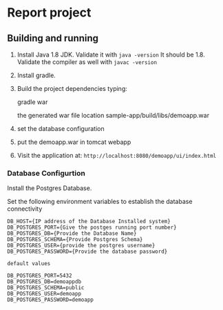 Report project
================

Building and running
-----

1. Install Java 1.8 JDK.  Validate it with `java -version`   It should be 1.8.  Validate the compiler as well with `javac -version`

2. Install gradle.

3. Build the project dependencies typing:

	gradle war

	the generated war file location sample-app/build/libs/demoapp.war	

5. set the database configuration

6. put the demoapp.war in tomcat webapp

7. Visit the application at: `http://localhost:8080/demoapp/ui/index.html`

### Database Configurtion

Install the Postgres Database.

Set the following environment variables to establish the database connectivity

```
DB_HOST={IP address of the Database Installed system}
DB_POSTGRES_PORT={Give the postges running port number}
DB_POSTGRES_DB={Provide the Database Name}
DB_POSTGRES_SCHEMA={Provide Postgres Schema}
DB_POSTGRES_USER={provide the postgres username}
DB_POSTGRES_PASSWORD={Provide the database password}

default values

DB_POSTGRES_PORT=5432
DB_POSTGRES_DB=demoappdb
DB_POSTGRES_SCHEMA=public
DB_POSTGRES_USER=demoapp
DB_POSTGRES_PASSWORD=demoapp

```
